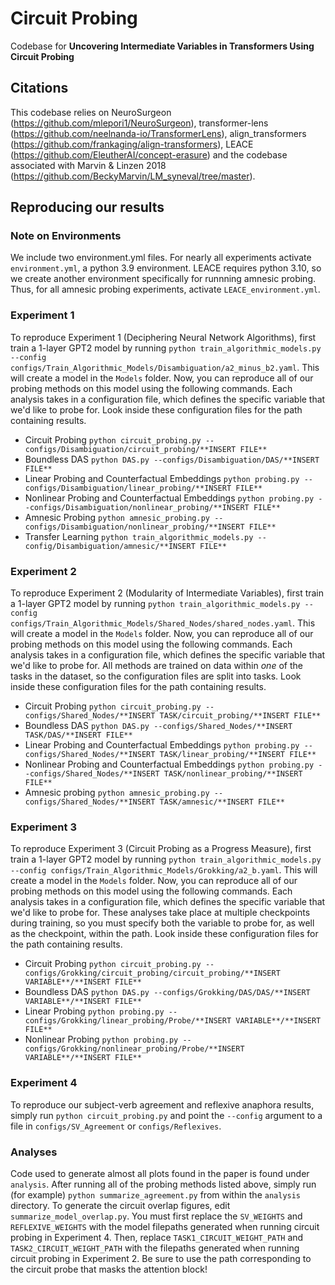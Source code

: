 # Circuit Probing
Codebase for **Uncovering Intermediate Variables in Transformers Using Circuit Probing**

## Citations
This codebase relies on NeuroSurgeon (https://github.com/mlepori1/NeuroSurgeon), transformer-lens (https://github.com/neelnanda-io/TransformerLens), align_transformers (https://github.com/frankaging/align-transformers), LEACE (https://github.com/EleutherAI/concept-erasure) and the codebase associated with Marvin & Linzen 2018 (https://github.com/BeckyMarvin/LM_syneval/tree/master).

## Reproducing our results

### Note on Environments
We include two environment.yml files. For nearly all experiments activate `environment.yml`, a python 3.9 environment. LEACE requires python 3.10, so we create another environment specifically for runnning amnesic probing. Thus, for all amnesic probing experiments, activate `LEACE_environment.yml`.

### Experiment 1
To reproduce Experiment 1 (Deciphering Neural Network Algorithms), first train a 1-layer GPT2 model by running `python train_algorithmic_models.py --config configs/Train_Algorithmic_Models/Disambiguation/a2_minus_b2.yaml`. This will create a model in the `Models` folder. Now, you can reproduce all of our probing methods on this model using the following commands. Each analysis takes in a configuration file, which defines the specific variable that we'd like to probe for. Look inside these configuration files for the path containing results.

- Circuit Probing `python circuit_probing.py --configs/Disambiguation/circuit_probing/**INSERT FILE**`
- Boundless DAS `python DAS.py --configs/Disambiguation/DAS/**INSERT FILE**`
- Linear Probing and Counterfactual Embeddings `python probing.py --configs/Disambiguation/linear_probing/**INSERT FILE**`
- Nonlinear Probing and Counterfactual Embeddings `python probing.py --configs/Disambiguation/nonlinear_probing/**INSERT FILE**`
- Amnesic Probing `python amnesic_probing.py --configs/Disambiguation/nonlinear_probing/**INSERT FILE**`
- Transfer Learning `python train_algorithmic_models.py --config/Disambiguation/amnesic/**INSERT FILE**`

### Experiment 2
To reproduce Experiment 2 (Modularity of Intermediate Variables), first train a 1-layer GPT2 model by running `python train_algorithmic_models.py --config configs/Train_Algorithmic_Models/Shared_Nodes/shared_nodes.yaml`. This will create a model in the `Models` folder. Now, you can reproduce all of our probing methods on this model using the following commands. Each analysis takes in a configuration file, which defines the specific variable that we'd like to probe for. All methods are trained on data within _one_ of the tasks in the dataset, so the configuration files are split into tasks. Look inside these configuration files for the path containing results.

- Circuit Probing `python circuit_probing.py --configs/Shared_Nodes/**INSERT TASK/circuit_probing/**INSERT FILE**`
- Boundless DAS `python DAS.py --configs/Shared_Nodes/**INSERT TASK/DAS/**INSERT FILE**`
- Linear Probing and Counterfactual Embeddings `python probing.py --configs/Shared_Nodes/**INSERT TASK/linear_probing/**INSERT FILE**`
- Nonlinear Probing and Counterfactual Embeddings `python probing.py --configs/Shared_Nodes/**INSERT TASK/nonlinear_probing/**INSERT FILE**`
- Amnesic probing `python amnesic_probing.py --configs/Shared_Nodes/**INSERT TASK/amnesic/**INSERT FILE**`

### Experiment 3
To reproduce Experiment 3 (Circuit Probing as a Progress Measure), first train a 1-layer GPT2 model by running `python train_algorithmic_models.py --config configs/Train_Algorithmic_Models/Grokking/a2_b.yaml`. This will create a model in the `Models` folder. Now, you can reproduce all of our probing methods on this model using the following commands. Each analysis takes in a configuration file, which defines the specific variable that we'd like to probe for. These analyses take place at multiple checkpoints during training, so you must specify both the variable to probe for, as well as the checkpoint, within the path. Look inside these configuration files for the path containing results.

- Circuit Probing `python circuit_probing.py --configs/Grokking/circuit_probing/circuit_probing/**INSERT VARIABLE**/**INSERT FILE**`
- Boundless DAS `python DAS.py --configs/Grokking/DAS/DAS/**INSERT VARIABLE**/**INSERT FILE**`
- Linear Probing `python probing.py --configs/Grokking/linear_probing/Probe/**INSERT VARIABLE**/**INSERT FILE**`
- Nonlinear Probing  `python probing.py --configs/Grokking/nonlinear_probing/Probe/**INSERT VARIABLE**/**INSERT FILE**`
  
### Experiment 4
To reproduce our subject-verb agreement and reflexive anaphora results, simply run 
`python circuit_probing.py` and point the `--config` argument to a file in `configs/SV_Agreement` or `configs/Reflexives`.

### Analyses
Code used to generate almost all plots found in the paper is found under `analysis`. After running all of the probing methods listed above, simply run (for example) `python summarize_agreement.py` from within the `analysis` directory. To generate the circuit overlap figures, edit `summarize_model_overlap.py`. You must first replace the `SV_WEIGHTS` and `REFLEXIVE_WEIGHTS` with the model filepaths generated when running circuit probing in Experiment 4. Then, replace `TASK1_CIRCUIT_WEIGHT_PATH` and `TASK2_CIRCUIT_WEIGHT_PATH` with the filepaths generated when running circuit probing in Experiment 2. Be sure to use the path corresponding to the circuit probe that masks the attention block!
